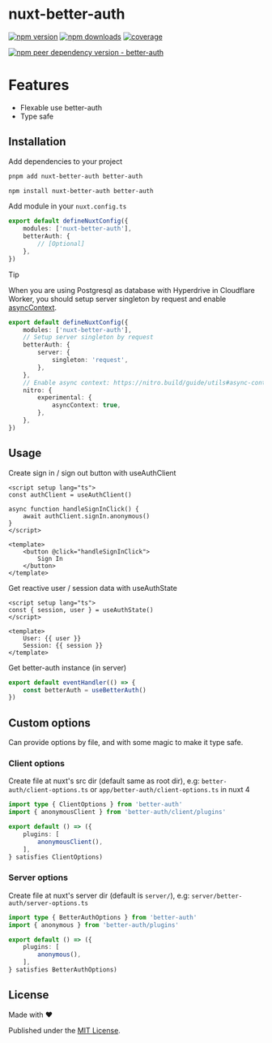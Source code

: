 # nuxt-better-auth

[![npm version][npm-version-src]][npm-version-href]
[![npm downloads][npm-downloads-src]][npm-downloads-href]
[![coverage][coverage-src]][coverage-href]

[![npm peer dependency version - better-auth][peer-deps-better-auth-src]][peer-deps-better-auth-href]

# Features

- Flexable use better-auth
- Type safe

## Installation

Add dependencies to your project

```bash [pnpm]
pnpm add nuxt-better-auth better-auth
```

```bash [npm]
npm install nuxt-better-auth better-auth
```

Add module in your `nuxt.config.ts`

```typescript [nuxt.config.ts]
export default defineNuxtConfig({
	modules: ['nuxt-better-auth'],
	betterAuth: {
		// [Optional]
	},
})
```

> [!TIP]
> When you are using Postgresql as database with Hyperdrive in Cloudflare Worker, you should setup server singleton by request and enable [asyncContext](https://nitro.build/guide/utils#async-context-experimental).

```typescript [nuxt.config.ts]
export default defineNuxtConfig({
	modules: ['nuxt-better-auth'],
	// Setup server singleton by request
	betterAuth: {
		server: {
			singleton: 'request',
		},
	},
	// Enable async context: https://nitro.build/guide/utils#async-context-experimental
	nitro: {
		experimental: {
			asyncContext: true,
		},
	},
})
```

## Usage

Create sign in / sign out button with useAuthClient

```vue
<script setup lang="ts">
const authClient = useAuthClient()

async function handleSignInClick() {
	await authClient.signIn.anonymous()
}
</script>

<template>
	<button @click="handleSignInClick">
		Sign In
	</button>
</template>
```

Get reactive user / session data with useAuthState

```vue
<script setup lang="ts">
const { session, user } = useAuthState()
</script>

<template>
	User: {{ user }}
	Session: {{ session }}
</template>
```

Get better-auth instance (in server)

```typescript
export default eventHandler(() => {
	const betterAuth = useBetterAuth()
})
```

## Custom options

Can provide options by file, and with some magic to make it type safe.

### Client options

Create file at nuxt's src dir (default same as root dir), e.g: `better-auth/client-options.ts` or `app/better-auth/client-options.ts` in nuxt 4

```typescript [better-auth/client-options.ts]
import type { ClientOptions } from 'better-auth'
import { anonymousClient } from 'better-auth/client/plugins'

export default () => ({
	plugins: [
		anonymousClient(),
	],
} satisfies ClientOptions)
```

### Server options

Create file at nuxt's server dir (default is `server/`), e.g: `server/better-auth/server-options.ts`

```typescript [server/better-auth/server-options.ts]
import type { BetterAuthOptions } from 'better-auth'
import { anonymous } from 'better-auth/plugins'

export default () => ({
	plugins: [
		anonymous(),
	],
} satisfies BetterAuthOptions)
```

## License

Made with ❤️

Published under the [MIT License](https://github.com/aa900031/nuxt-better-auth/blob/main/LICENSE).

<!-- Link Resources -->

[npm-version-src]: https://img.shields.io/npm/v/nuxt-better-auth?style=flat&colorA=18181B&colorB=F0DB4F
[npm-version-href]: https://npmjs.com/package/nuxt-better-auth
[npm-downloads-src]: https://img.shields.io/npm/dm/nuxt-better-auth?style=flat&colorA=18181B&colorB=F0DB4F
[npm-downloads-href]: https://npmjs.com/package/nuxt-better-auth
[coverage-src]: https://img.shields.io/codecov/c/gh/aa900031/nuxt-better-auth?logo=codecov&style=flat&colorA=18181B&colorB=F0DB4F
[coverage-href]: https://codecov.io/gh/aa900031/nuxt-better-auth
[peer-deps-better-auth-src]: https://img.shields.io/npm/dependency-version/nuxt-better-auth/peer/better-auth?style=flat&colorA=18181B&colorB=F0DB4F
[peer-deps-better-auth-href]: https://www.npmjs.com/package/better-auth
